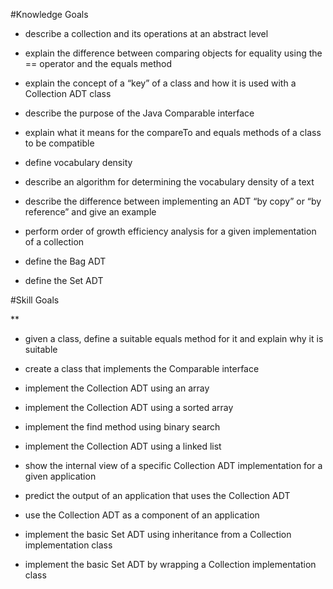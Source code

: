 

#Knowledge Goals

*  describe a collection and its operations at an abstract level

*  explain the difference between comparing objects for equality using the == operator and the equals method

*  explain the concept of a “key” of a class and how it is used with a Collection ADT class

*  describe the purpose of the Java Comparable interface

*  explain what it means for the compareTo and equals methods of a class to be compatible 

*  define vocabulary density

*  describe an algorithm for determining the vocabulary density of a text

*  describe the difference between implementing an ADT “by copy” or “by reference” and give an example

*  perform order of growth efficiency analysis for a given implementation of a collection

*  define the Bag ADT

*  define the Set ADT

#Skill Goals

**

*  given a class, define a suitable equals method for it and explain why it is suitable

*  create a class that implements the Comparable interface

*  implement the Collection ADT using an array

*  implement the Collection ADT using a sorted array

*  implement the find method using binary search

*  implement the Collection ADT using a linked list

*  show the internal view of a specific Collection ADT implementation for a given application

*  predict the output of an application that uses the Collection ADT

*  use the Collection ADT as a component of an application

*  implement the basic Set ADT using inheritance from a Collection implementation class

*  implement the basic Set ADT by wrapping a Collection implementation class